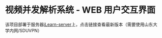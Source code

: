 # 视频并发解析系统 - WEB 用户交互界面

该项目部署于服务器[iLearn-server](http://10.102.32.221:3000/recordlist)上，点击链接查看最新版本（需要使用山东大学内网/SDUVPN）
